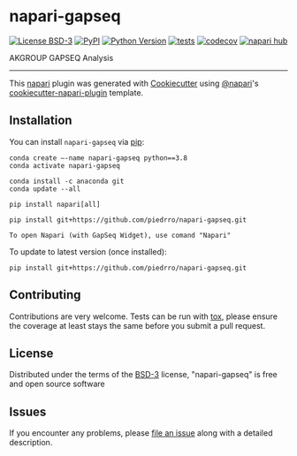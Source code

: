 # napari-gapseq

[![License BSD-3](https://img.shields.io/pypi/l/napari-gapseq.svg?color=green)](https://github.com/piedrro/napari-gapseq/raw/main/LICENSE)
[![PyPI](https://img.shields.io/pypi/v/napari-gapseq.svg?color=green)](https://pypi.org/project/napari-gapseq)
[![Python Version](https://img.shields.io/pypi/pyversions/napari-gapseq.svg?color=green)](https://python.org)
[![tests](https://github.com/piedrro/napari-gapseq/workflows/tests/badge.svg)](https://github.com/piedrro/napari-gapseq/actions)
[![codecov](https://codecov.io/gh/piedrro/napari-gapseq/branch/main/graph/badge.svg)](https://codecov.io/gh/piedrro/napari-gapseq)
[![napari hub](https://img.shields.io/endpoint?url=https://api.napari-hub.org/shields/napari-gapseq)](https://napari-hub.org/plugins/napari-gapseq)

AKGROUP GAPSEQ Analysis

----------------------------------

This [napari] plugin was generated with [Cookiecutter] using [@napari]'s [cookiecutter-napari-plugin] template.

<!--
Don't miss the full getting started guide to set up your new package:
https://github.com/napari/cookiecutter-napari-plugin#getting-started

and review the napari docs for plugin developers:
https://napari.org/plugins/index.html
-->

## Installation

You can install `napari-gapseq` via [pip]:

    conda create –-name napari-gapseq python==3.8
    conda activate napari-gapseq

    conda install -c anaconda git
    conda update --all

    pip install napari[all]

    pip install git+https://github.com/piedrro/napari-gapseq.git

    To open Napari (with GapSeq Widget), use comand "Napari"



To update to latest version (once installed):

    pip install git+https://github.com/piedrro/napari-gapseq.git


## Contributing

Contributions are very welcome. Tests can be run with [tox], please ensure
the coverage at least stays the same before you submit a pull request.

## License

Distributed under the terms of the [BSD-3] license,
"napari-gapseq" is free and open source software

## Issues

If you encounter any problems, please [file an issue] along with a detailed description.

[napari]: https://github.com/napari/napari
[Cookiecutter]: https://github.com/audreyr/cookiecutter
[@napari]: https://github.com/napari
[MIT]: http://opensource.org/licenses/MIT
[BSD-3]: http://opensource.org/licenses/BSD-3-Clause
[GNU GPL v3.0]: http://www.gnu.org/licenses/gpl-3.0.txt
[GNU LGPL v3.0]: http://www.gnu.org/licenses/lgpl-3.0.txt
[Apache Software License 2.0]: http://www.apache.org/licenses/LICENSE-2.0
[Mozilla Public License 2.0]: https://www.mozilla.org/media/MPL/2.0/index.txt
[cookiecutter-napari-plugin]: https://github.com/napari/cookiecutter-napari-plugin

[file an issue]: https://github.com/piedrro/napari-gapseq/issues

[napari]: https://github.com/napari/napari
[tox]: https://tox.readthedocs.io/en/latest/
[pip]: https://pypi.org/project/pip/
[PyPI]: https://pypi.org/

